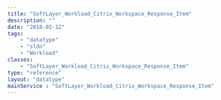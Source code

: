```yaml
---
title: "SoftLayer_Workload_Citrix_Workspace_Response_Item"
description: ""
date: "2018-02-12"
tags:
    - "datatype"
    - "sldn"
    - "Workload"
classes:
    - "SoftLayer_Workload_Citrix_Workspace_Response_Item"
type: "reference"
layout: "datatype"
mainService : "SoftLayer_Workload_Citrix_Workspace_Response_Item"
---
```

